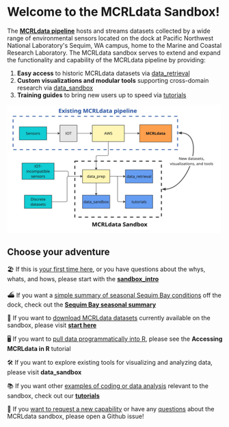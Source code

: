 
# Welcome to the MCRLdata Sandbox!

The **[MCRLdata pipeline](https://mcrldata.pnnl.gov/)** hosts and streams datasets collected by a wide range of environmental sensors located on the dock at Pacific Northwest National Laboratory's Sequim, WA campus, home to the Marine and Coastal Research Laboratory. The MCRLdata sandbox serves to extend and expand the functionality and capability of the MCRLdata pipeline by providing:

  1) **Easy access** to historic MCRLdata datasets via [data_retrieval](https://github.com/MCRLdata-Sandbox/data_retrieval)
  2) **Custom visualizations and modular tools** supporting cross-domain research via [data_sandbox](https://github.com/MCRLdata-Sandbox/data_sandbox)
  4) **Training guides** to bring new users up to speed via [tutorials](https://github.com/MCRLdata-Sandbox/tutorials)

<img src="https://github.com/MCRLdata-Sandbox/.github/blob/main/sandbox_domain.jpg" alt="" width="500" height="300">

## Choose your adventure

🏖️ If this is <ins>your first time here</ins>, or you have questions about the whys, whats, and hows, please start with the **[sandbox_intro](https://github.com/MCRLdata-Sandbox/.github/blob/main/sandbox_intro.md)**

⛴️ If you want a <ins>simple summary of seasonal Sequim Bay conditions</ins> off the dock, check out the **[Sequim Bay seasonal summary](https://github.com/peterregier/mcrl_data_sandbox/blob/main/scripts/3_sequim_bay_seasonality.md)**

💾 If you want to <ins>download MCRLdata datasets</ins> currently available on the sandbox, please visit **[start here](https://github.com/MCRLdata-Sandbox/data_prep/blob/main/data/outputs/readme_please.md)**

🖥️ If you want to <ins>pull data programmatically into R</ins>, please see the **Accessing MCRLdata in R** tutorial

🛠️ If you want to explore existing tools for visualizing and analyzing data, please visit **data_sandbox**

📚 If you want other <ins>examples of coding or data analysis</ins> relevant to the sandbox, check out our **[tutorials](https://github.com/MCRLdata-Sandbox/tutorials)**

🤨 If you <ins>want to request a new capability</ins> or have any <ins>questions</ins> about the MCRLdata sandbox, please open a Github issue! 
